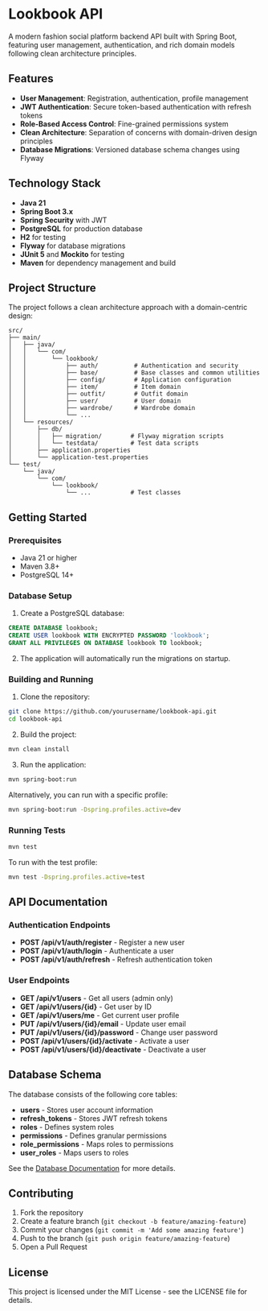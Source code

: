 # Lookbook API

A modern fashion social platform backend API built with Spring Boot, featuring user management, authentication, and rich domain models following clean architecture principles.

## Features

- **User Management**: Registration, authentication, profile management
- **JWT Authentication**: Secure token-based authentication with refresh tokens
- **Role-Based Access Control**: Fine-grained permissions system
- **Clean Architecture**: Separation of concerns with domain-driven design principles
- **Database Migrations**: Versioned database schema changes using Flyway

## Technology Stack

- **Java 21**
- **Spring Boot 3.x**
- **Spring Security** with JWT
- **PostgreSQL** for production database
- **H2** for testing
- **Flyway** for database migrations
- **JUnit 5** and **Mockito** for testing
- **Maven** for dependency management and build

## Project Structure

The project follows a clean architecture approach with a domain-centric design:

```
src/
├── main/
│   ├── java/
│   │   └── com/
│   │       └── lookbook/
│   │           ├── auth/          # Authentication and security
│   │           ├── base/          # Base classes and common utilities
│   │           ├── config/        # Application configuration
│   │           ├── item/          # Item domain
│   │           ├── outfit/        # Outfit domain
│   │           ├── user/          # User domain
│   │           ├── wardrobe/      # Wardrobe domain
│   │           └── ...
│   └── resources/
│       ├── db/
│       │   ├── migration/        # Flyway migration scripts
│       │   └── testdata/         # Test data scripts
│       ├── application.properties
│       └── application-test.properties
└── test/
    └── java/
        └── com/
            └── lookbook/
                └── ...           # Test classes
```

## Getting Started

### Prerequisites

- Java 21 or higher
- Maven 3.8+
- PostgreSQL 14+

### Database Setup

1. Create a PostgreSQL database:

```sql
CREATE DATABASE lookbook;
CREATE USER lookbook WITH ENCRYPTED PASSWORD 'lookbook';
GRANT ALL PRIVILEGES ON DATABASE lookbook TO lookbook;
```

2. The application will automatically run the migrations on startup.

### Building and Running

1. Clone the repository:

```bash
git clone https://github.com/yourusername/lookbook-api.git
cd lookbook-api
```

2. Build the project:

```bash
mvn clean install
```

3. Run the application:

```bash
mvn spring-boot:run
```

Alternatively, you can run with a specific profile:

```bash
mvn spring-boot:run -Dspring.profiles.active=dev
```

### Running Tests

```bash
mvn test
```

To run with the test profile:

```bash
mvn test -Dspring.profiles.active=test
```

## API Documentation

### Authentication Endpoints

- **POST /api/v1/auth/register** - Register a new user
- **POST /api/v1/auth/login** - Authenticate a user
- **POST /api/v1/auth/refresh** - Refresh authentication token

### User Endpoints

- **GET /api/v1/users** - Get all users (admin only)
- **GET /api/v1/users/{id}** - Get user by ID
- **GET /api/v1/users/me** - Get current user profile
- **PUT /api/v1/users/{id}/email** - Update user email
- **PUT /api/v1/users/{id}/password** - Change user password
- **POST /api/v1/users/{id}/activate** - Activate a user
- **POST /api/v1/users/{id}/deactivate** - Deactivate a user

## Database Schema

The database consists of the following core tables:

- **users** - Stores user account information
- **refresh_tokens** - Stores JWT refresh tokens
- **roles** - Defines system roles
- **permissions** - Defines granular permissions
- **role_permissions** - Maps roles to permissions
- **user_roles** - Maps users to roles

See the [Database Documentation](docs/database.md) for more details.

## Contributing

1. Fork the repository
2. Create a feature branch (`git checkout -b feature/amazing-feature`)
3. Commit your changes (`git commit -m 'Add some amazing feature'`)
4. Push to the branch (`git push origin feature/amazing-feature`)
5. Open a Pull Request

## License

This project is licensed under the MIT License - see the LICENSE file for details. 